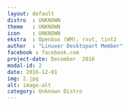 ```yaml
---
layout: default
distro	: UNKNOWN
theme 	: UNKNOWN
icon 	: UNKNOWN
ekstra 	: Openbox (WM), rxvt, tint2
author 	: "Linuxer Desktopart Member"
facebook : facebook.com
project-date: December  2016
modal-id: 2
date: 2016-12-01
img: 2.jpg
alt: image-alt
category: Unknown Distro
---
```


